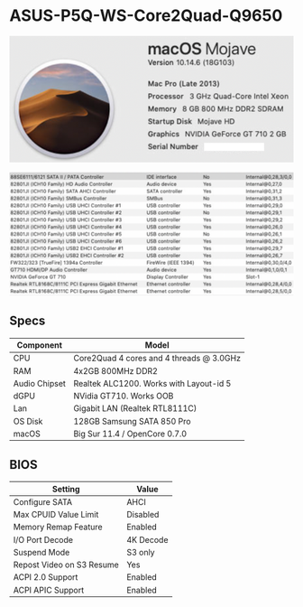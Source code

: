 # ASUS-P5Q-WS-Core2Quad-Q9650
  <p align="center">
  <img src="Docs/AboutThisMac.png" align=center">
 </p>
  <p align="center">
  <img src="Docs/PCI.png" align=center">
 </p>

## Specs
| **Component** | **Model** |
| ------------- | --------- |
| CPU | Core2Quad 4 cores and 4 threads @ 3.0GHz |
| RAM | 4x2GB 800MHz DDR2 |
| Audio Chipset | Realtek ALC1200. Works with Layout-id 5 |
| dGPU | NVidia GT710. Works OOB |
| Lan |  Gigabit LAN (Realtek RTL8111C) |
| OS Disk | 128GB Samsung SATA 850 Pro |
| macOS | Big Sur 11.4 / OpenCore 0.7.0

## BIOS
| **Setting** | **Value** |
| ------------- | --------- |
| Configure SATA | AHCI |
| Max CPUID Value Limit | Disabled |
| Memory Remap Feature | Enabled |
| I/O Port Decode | 4K Decode |
| Suspend Mode | S3 only |
| Repost Video on S3 Resume | Yes |
| ACPI 2.0 Support | Enabled |
| ACPI APIC Support | Enabled |

